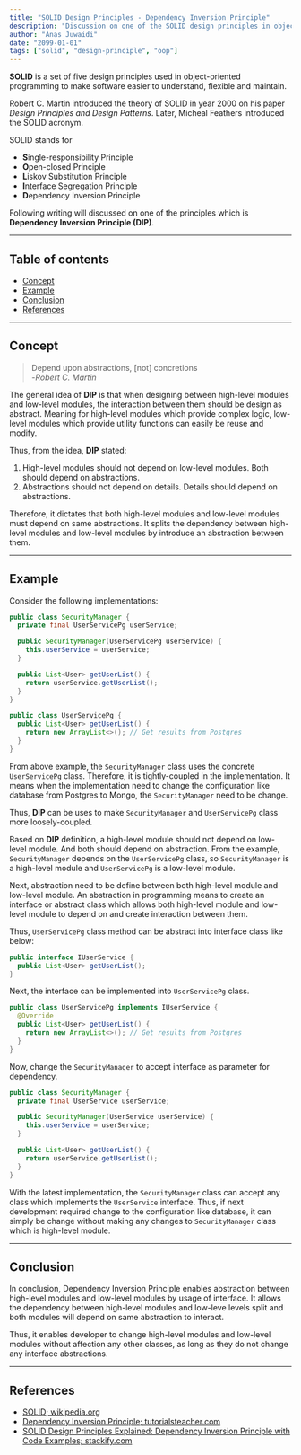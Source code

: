 ```yaml
---
title: "SOLID Design Principles - Dependency Inversion Principle"
description: "Discussion on one of the SOLID design principles in object-oriented software development"
author: "Anas Juwaidi"
date: "2099-01-01"
tags: ["solid", "design-principle", "oop"]
---
```


**SOLID** is a set of five design principles used in object-oriented programming to make software easier to understand, flexible and maintain.

Robert C. Martin introduced the theory of SOLID in year 2000 on his paper *Design Principles and Design Patterns*. Later, Micheal Feathers introduced the SOLID acronym.

SOLID stands for
- **S**ingle-responsibility Principle
- **O**pen-closed Principle
- **L**iskov Substitution Principle
- **I**nterface Segregation Principle
- **D**ependency Inversion Principle

Following writing will discussed on one of the principles which is **Dependency Inversion Principle (DIP)**.

---

## Table of contents
* [Concept](#concept)
* [Example](#example)
* [Conclusion](#conclusion)
* [References](#references)

---

<a name="concept"></a>
## Concept

> Depend upon abstractions, [not] concretions <br/>
> -*Robert C. Martin*

The general idea of **DIP** is that when designing between high-level modules and low-level modules, the interaction between them should be design as abstract. Meaning for high-level modules which provide complex logic, low-level modules which provide utility functions can easily be reuse and modify.

Thus, from the idea, **DIP** stated:
1. High-level modules should not depend on low-level modules. Both should depend on abstractions.
2. Abstractions should not depend on details. Details should depend on abstractions.

Therefore, it dictates that both high-level modules and low-level modules must depend on same abstractions. It splits the dependency between high-level modules and low-level modules by introduce an abstraction between them.

---

<a name="example"></a>
## Example

Consider the following implementations:
```java
public class SecurityManager {
  private final UserServicePg userService;

  public SecurityManager(UserServicePg userService) {
    this.userService = userService;
  }

  public List<User> getUserList() {
    return userService.getUserList();
  }
}

public class UserServicePg {
  public List<User> getUserList() {
    return new ArrayList<>(); // Get results from Postgres
  }
}
```

From above example, the `SecurityManager` class uses the concrete `UserServicePg` class. Therefore, it is tightly-coupled in the implementation. It means when the implementation need to change the configuration like database from Postgres to Mongo, the `SecurityManager` need to be change.

Thus, **DIP** can be uses to make `SecurityManager` and `UserServicePg` class more loosely-coupled.

Based on **DIP** definition, a high-level module should not depend on low-level module. And both should depend on abstraction. From the example, `SecurityManager` depends on the `UserServicePg` class, so `SecurityManager` is a high-level module and `UserServicePg` is a low-level module.

Next, abstraction need to be define between both high-level module and low-level module. An abstraction in programming means to create an interface or abstract class which allows both high-level module and low-level module to depend on and create interaction between them.

Thus, `UserServicePg` class method can be abstract into interface class like below:
```java
public interface IUserService {
  public List<User> getUserList();
}
```

Next, the interface can be implemented into `UserServicePg` class.
```java
public class UserServicePg implements IUserService {
  @Override
  public List<User> getUserList() {
    return new ArrayList<>(); // Get results from Postgres
  }
}
```

Now, change the `SecurityManager` to accept interface as parameter for dependency.
```java
public class SecurityManager {
  private final UserService userService;

  public SecurityManager(UserService userService) {
    this.userService = userService;
  }

  public List<User> getUserList() {
    return userService.getUserList();
  }
}
```

With the latest implementation, the `SecurityManager` class can accept any class which implements the `UserService` interface. Thus, if next development required change to the configuration like database, it can simply be change without making any changes to `SecurityManager` class which is high-level module.

---

<a name="conclusion"></a>
## Conclusion

In conclusion, Dependency Inversion Principle enables abstraction between high-level modules and low-level modules by usage of interface.
It allows the dependency between high-level modules and low-leve levels split and both modules will depend on same abstraction to interact.

Thus, it enables developer to change high-level modules and low-level modules without affection any other classes, as long as they do not change any interface abstractions.

---

<a name="references"></a>
## References

* [SOLID; wikipedia.org](https://en.wikipedia.org/wiki/SOLID)
* [Dependency Inversion Principle; tutorialsteacher.com](https://www.tutorialsteacher.com/ioc/dependency-inversion-principle)
* [SOLID Design Principles Explained: Dependency Inversion Principle with Code Examples; stackify.com](https://stackify.com/dependency-inversion-principle/)
